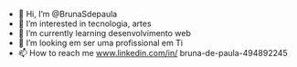 - 👋 Hi, I’m @BrunaSdepaula
- 👀 I’m interested in tecnologia, artes 
- 🌱 I’m currently learning desenvolvimento web 
- 💞️ I’m looking em ser uma profissional em Ti
- 📫 How to reach me www.linkedin.com/in/
bruna-de-paula-494892245



<!---
BrunaSdepaula/BrunaSdepaula is a ✨ special ✨ repository because its `README.md` (this file) appears on your GitHub profile.
You can click the Preview link to take a look at your changes.
--->

